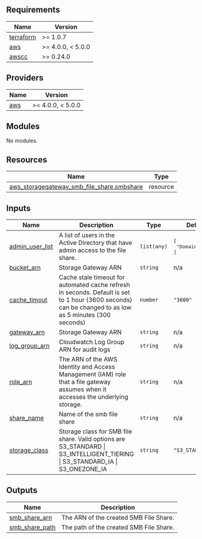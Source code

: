 <!-- BEGIN_TF_DOCS -->
## Requirements

| Name | Version |
|------|---------|
| <a name="requirement_terraform"></a> [terraform](#requirement\_terraform) | >= 1.0.7 |
| <a name="requirement_aws"></a> [aws](#requirement\_aws) | >= 4.0.0, < 5.0.0 |
| <a name="requirement_awscc"></a> [awscc](#requirement\_awscc) | >= 0.24.0 |

## Providers

| Name | Version |
|------|---------|
| <a name="provider_aws"></a> [aws](#provider\_aws) | >= 4.0.0, < 5.0.0 |

## Modules

No modules.

## Resources

| Name | Type |
|------|------|
| [aws_storagegateway_smb_file_share.smbshare](https://registry.terraform.io/providers/hashicorp/aws/latest/docs/resources/storagegateway_smb_file_share) | resource |

## Inputs

| Name | Description | Type | Default | Required |
|------|-------------|------|---------|:--------:|
| <a name="input_admin_user_list"></a> [admin\_user\_list](#input\_admin\_user\_list) | A list of users in the Active Directory that have admin access to the file share. | `list(any)` | <pre>[<br>  "Domain Admins"<br>]</pre> | no |
| <a name="input_bucket_arn"></a> [bucket\_arn](#input\_bucket\_arn) | Storage Gateway ARN | `string` | n/a | yes |
| <a name="input_cache_timout"></a> [cache\_timout](#input\_cache\_timout) | Cache stale timeout for automated cache refresh in seconds. Default is set to 1 hour (3600 seconds) can be changed to as low as 5 minutes (300 seconds) | `number` | `"3600"` | no |
| <a name="input_gateway_arn"></a> [gateway\_arn](#input\_gateway\_arn) | Storage Gateway ARN | `string` | n/a | yes |
| <a name="input_log_group_arn"></a> [log\_group\_arn](#input\_log\_group\_arn) | Cloudwatch Log Group ARN for audit logs | `string` | n/a | yes |
| <a name="input_role_arn"></a> [role\_arn](#input\_role\_arn) | The ARN of the AWS Identity and Access Management (IAM) role that a file gateway assumes when it accesses the underlying storage. | `string` | n/a | yes |
| <a name="input_share_name"></a> [share\_name](#input\_share\_name) | Name of the smb file share | `string` | n/a | yes |
| <a name="input_storage_class"></a> [storage\_class](#input\_storage\_class) | Storage class for SMB file share. Valid options are S3\_STANDARD \| S3\_INTELLIGENT\_TIERING \| S3\_STANDARD\_IA \| S3\_ONEZONE\_IA | `string` | `"S3_STANDARD"` | no |

## Outputs

| Name | Description |
|------|-------------|
| <a name="output_smb_share_arn"></a> [smb\_share\_arn](#output\_smb\_share\_arn) | The ARN of the created SMB File Share. |
| <a name="output_smb_share_path"></a> [smb\_share\_path](#output\_smb\_share\_path) | The path of the created SMB File Share. |
<!-- END_TF_DOCS -->
